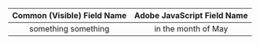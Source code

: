 | **Common (Visible) Field Name** | **Adobe JavaScript Field Name** |
|:-:|:-:|
| something something | in the month of May |
